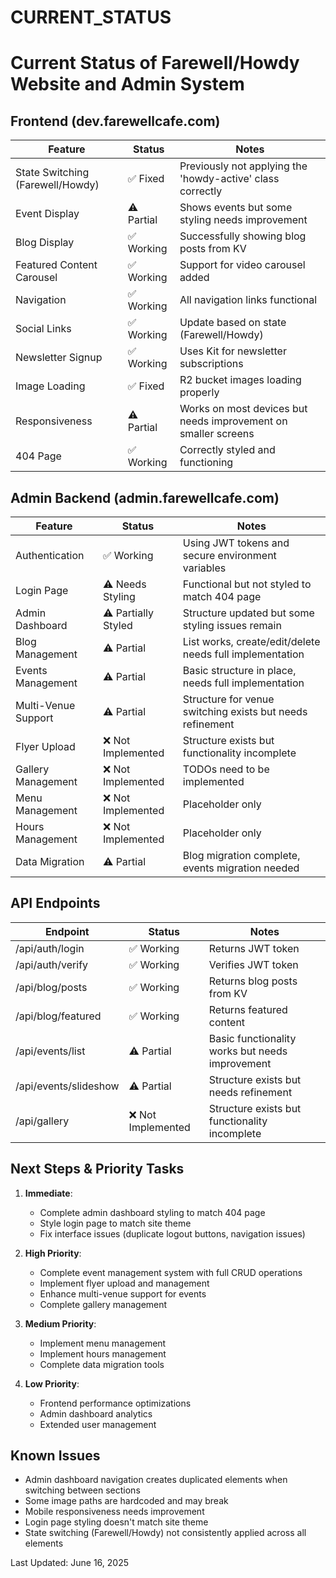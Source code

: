 # CURRENT_STATUS

# Current Status of Farewell/Howdy Website and Admin System

## Frontend (dev.farewellcafe.com)
| Feature | Status | Notes |
|---------|--------|-------|
| State Switching (Farewell/Howdy) | ✅ Fixed | Previously not applying the 'howdy-active' class correctly |
| Event Display | ⚠️ Partial | Shows events but some styling needs improvement |
| Blog Display | ✅ Working | Successfully showing blog posts from KV |
| Featured Content Carousel | ✅ Working | Support for video carousel added |
| Navigation | ✅ Working | All navigation links functional |
| Social Links | ✅ Working | Update based on state (Farewell/Howdy) |
| Newsletter Signup | ✅ Working | Uses Kit for newsletter subscriptions |
| Image Loading | ✅ Fixed | R2 bucket images loading properly |
| Responsiveness | ⚠️ Partial | Works on most devices but needs improvement on smaller screens |
| 404 Page | ✅ Working | Correctly styled and functioning |

## Admin Backend (admin.farewellcafe.com)
| Feature | Status | Notes |
|---------|--------|-------|
| Authentication | ✅ Working | Using JWT tokens and secure environment variables |
| Login Page | ⚠️ Needs Styling | Functional but not styled to match 404 page |
| Admin Dashboard | ⚠️ Partially Styled | Structure updated but some styling issues remain |
| Blog Management | ⚠️ Partial | List works, create/edit/delete needs full implementation |
| Events Management | ⚠️ Partial | Basic structure in place, needs full implementation |
| Multi-Venue Support | ⚠️ Partial | Structure for venue switching exists but needs refinement |
| Flyer Upload | ❌ Not Implemented | Structure exists but functionality incomplete |
| Gallery Management | ❌ Not Implemented | TODOs need to be implemented |
| Menu Management | ❌ Not Implemented | Placeholder only |
| Hours Management | ❌ Not Implemented | Placeholder only |
| Data Migration | ⚠️ Partial | Blog migration complete, events migration needed |

## API Endpoints
| Endpoint | Status | Notes |
|---------|--------|-------|
| /api/auth/login | ✅ Working | Returns JWT token |
| /api/auth/verify | ✅ Working | Verifies JWT token |
| /api/blog/posts | ✅ Working | Returns blog posts from KV |
| /api/blog/featured | ✅ Working | Returns featured content |
| /api/events/list | ⚠️ Partial | Basic functionality works but needs improvement |
| /api/events/slideshow | ⚠️ Partial | Structure exists but needs refinement |
| /api/gallery | ❌ Not Implemented | Structure exists but functionality incomplete |

## Next Steps & Priority Tasks
1. **Immediate**:
   - Complete admin dashboard styling to match 404 page
   - Style login page to match site theme
   - Fix interface issues (duplicate logout buttons, navigation issues)

2. **High Priority**:
   - Complete event management system with full CRUD operations
   - Implement flyer upload and management
   - Enhance multi-venue support for events
   - Complete gallery management

3. **Medium Priority**:
   - Implement menu management
   - Implement hours management
   - Complete data migration tools

4. **Low Priority**:
   - Frontend performance optimizations
   - Admin dashboard analytics
   - Extended user management

## Known Issues
- Admin dashboard navigation creates duplicated elements when switching between sections
- Some image paths are hardcoded and may break
- Mobile responsiveness needs improvement
- Login page styling doesn't match site theme
- State switching (Farewell/Howdy) not consistently applied across all elements

Last Updated: June 16, 2025
